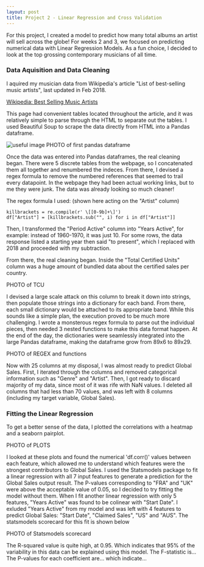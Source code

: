 ```yaml
---
layout: post
title: Project 2 - Linear Regression and Cross Validation
---
```


For this project, I created a model to predict how many total albums an artist will sell across the globe! For weeks 2 and 3, we focused on predicting numerical data with Linear Regression Models. As a fun choice, I decided to look at the top grossing contemporary musicians of all time. 

### Data Aquisition and Data Cleaning
I aquired my musician data from Wikipedia's article "List of best-selling music artists", last updated in Feb 2018.

[Wikipedia: Best Selling Music Artists](https://en.wikipedia.org/wiki/List_of_best-selling_music_artists)

This page had convenient tables located throughout the article, and it was relatively simple to parse through the HTML to separate out the tables. I used Beautiful Soup to scrape the data directly from HTML into a Pandas dataframe.


![useful image](kpuryear.github.io/images/wikipedia.png)
PHOTO of first pandas dataframe 
  
  
Once the data was entered into Pandas dataframes, the real cleaning began. There were 5 discrete tables from the webpage, so I concatenated them all together and renumbered the indeces. From there, I devised a regex formula to remove the numbered references that seemed to trail every datapoint. In the webpage they had been actual working links, but to me they were junk. The data was already looking so much cleaner! 


The regex formula I used: (shown here acting on the "Artist" column)

```
killbrackets = re.compile(r' \[[0-9b]+\]')
df["Artist"] = [killbrackets.sub("", i) for i in df["Artist"]]
```


Then, I transformed the "Period Active" column into "Years Active", for example: instead of 1960-1970, it was just 10. For some rows, the data response listed a starting year then said "to present", which I replaced with 2018 and proceeded with my subtraction. 


From there, the real cleaning began. Inside the "Total Certified Units" column was a huge amount of bundled data about the certified sales per country. 

PHOTO of TCU

I devised a large scale attack on this column to break it down into strings, then populate those strings into a dictionary for each band. From there, each small dictionary would be attached to its appropriate band. While this sounds like a simple plan, the execution proved to be much more challenging. I wrote a monsterous regex formula to parse out the individual pieces, then needed 3 nested functions to make this data format happen. At the end of the day, the dictionaries were seamlessly integrated into the large Pandas dataframe, making the dataframe grow from 89x6 to 89x29.

PHOTO of REGEX and functions

Now with 25 columns at my disposal, I was almost ready to predict Global Sales. First, I iterated through the columns and removed categorical information such as "Genre" and "Artist". Then, I got ready to discard majority of my data, since most of it was rife with NaN values. I deleted all columns that had less than 70 values, and was left with 8 columns (including my target variable, Global Sales).

### Fitting the Linear Regression
To get a better sense of the data, I plotted the correlations with a heatmap and a seaborn pairplot. 

PHOTO of PLOTS

I looked at these plots and found the numerical 'df.corr()' values between each feature, which allowed me to understand which features were the strongest contributors to Global Sales. I used the Statsmodels package to fit a linear regression with all 7 input features to generate a prediction for the Global Sales output result. The P-values corresponding to "FRA" and "UK" were above the acceptable value of 0.05, so I decided to try fitting the model without them. When I fit another linear regression with only 5 features, "Years Active" was found to be colinear with "Start Date". I exluded "Years Active" from my model and was left with 4 features to predict Global Sales: "Start Date", "Claimed Sales", "US" and "AUS". The statsmodels scorecard for this fit is shown below

PHOTO of Statsmodels scorecard

The R-squared value is quite high, at 0.95. Which indicates that 95% of the variability in this data can be explained using this model. The F-statistic is... The P-values for each coefficient are... which indicate...
